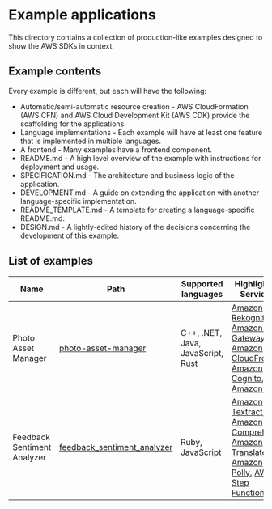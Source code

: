 # Example applications

This directory contains a collection of production-like examples designed to show the AWS SDKs in context.

## Example contents

Every example is different, but each will have the following:

- Automatic/semi-automatic resource creation - AWS CloudFormation (AWS CFN) and AWS Cloud Development Kit (AWS CDK) provide the scaffolding for the applications.
- Language implementations - Each example will have at least one feature that is implemented in multiple languages.
- A frontend - Many examples have a frontend component.
- README.md - A high level overview of the example with instructions for deployment and usage.
- SPECIFICATION.md - The architecture and business logic of the application.
- DEVELOPMENT.md - A guide on extending the application with another language-specific implementation.
- README_TEMPLATE.md - A template for creating a language-specific README.md.
- DESIGN.md - A lightly-edited history of the decisions concerning the development of this example.

## List of examples

| Name                | Path                                         | Supported languages | Highlighted Services |
| ------------------- | -------------------------------------------- | ------------------- | -------------------- |
| Photo Asset Manager | [photo-asset-manager](./photo-asset-manager) | C++, .NET, Java, JavaScript, Rust | [Amazon Rekognition](https://docs.aws.amazon.com/rekognition/), [Amazon API Gateway](https://docs.aws.amazon.com/apigateway/), [Amazon CloudFront](https://docs.aws.amazon.com/cloudfront/), [Amazon Cognito](https://docs.aws.amazon.com/cognito/), [Amazon S3](https://docs.aws.amazon.com/s3/) |
| Feedback Sentiment Analyzer | [feedback_sentiment_analyzer](./feedback_sentiment_analyzer/)| Ruby, JavaScript | [Amazon Textract](https://docs.aws.amazon.com/textract), [Amazon Comprehend](https://docs.aws.amazon.com/comprehend), [Amazon Translate](https://docs.aws.amazon.com/translate), [Amazon Polly](https://docs.aws.amazon.com/polly), [AWS Step Functions](https://docs.aws.amazon.com/step-functions) |
